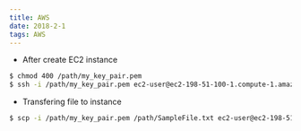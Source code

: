 ```yaml
---
title: AWS
date: 2018-2-1
tags: AWS 
---
```


- After create EC2 instance
```bash
$ chmod 400 /path/my_key_pair.pem
$ ssh -i /path/my_key_pair.pem ec2-user@ec2-198-51-100-1.compute-1.amazonaws.com
```
- Transfering file to instance
```bash
$ scp -i /path/my_key_pair.pem /path/SampleFile.txt ec2-user@ec2-198-51-100.1.compute-1.amazonaws.com
```
